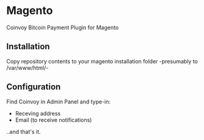 Magento
=======

Coinvoy Bitcoin Payment Plugin for Magento

## Installation

Copy repository contents to your magento installation folder -presumably to /var/www/html/-

## Configuration

Find Coinvoy in Admin Panel and type-in:
- Receving address
- Email (to receive notifications)

..and that's it.
